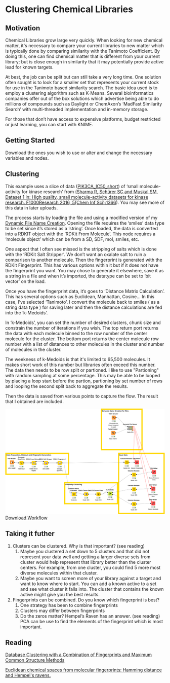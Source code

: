 # Clustering Chemical Libraries

## Motivation
Chemical Libraries grow large very quickly.  When looking for new chemical matter, it's necessary to compare your current libraries to new matter which is typically done by comparing similarity with the Tanimoto Coefficient.  By doing this, one can find chemical matter that is different from your current library; but is close enough in similarity that it may potentially provide active lead for known targets.

At best, the job can be split but can still take a very long time.  One solution often sought is to look for a smaller set that represents your current stock for use in the Tanimoto based similarity search.  The basic idea used is to employ a clustering algorithm such as K-Means.  Several bioinformatics companies offer out of the box solutions which advertise being able to do millions of compounds such as Daylight or ChemAxon’s ‘MadFast Similarity Search’ with multi-threaded implementation and in-memory storage.

For those that don’t have access to expensive platforms, budget restricted or just learning, you can start with KNIME.

## Getting Started

Download the ones you wish to use or alter and change the necessary variables and nodes.

## Clustering

This example uses a slice of data ([PIK3CA_IC50_short](https://github.com/mgarard/KNIME/blob/master/Chemistry/Clustering%20Chemical%20Libraries/PIK3CA_IC50_short.csv)) of ‘small molecule-activity for kinase research’ from [(Sharma R, Schürer SC and Muskal SM. Dataset 1 in: High quality, small molecule-activity datasets for kinase research. F1000Research 2016, 5(Chem Inf Sci):1366](https://doi.org/10.5256/f1000research.8950.d124591)).  You may see more of this data in later uploads.

The process starts by loading the file and using a modified version of my [Dynamic File Name Creation]( https://github.com/mgarard/KNIME/tree/master/Dynamic%20File%20Name%20Creation).  Opening the file requires the ‘smiles’ data type to be set since it’s stored as a ‘string’.  Once loaded, the data is converted into a RDKIT object with the ‘RDKit From Molecule’.  This node requires a ‘molecule object’ which can be from a SD, SDF, mol, smiles, etc.

One aspect that I often see missed is the stripping of salts which is done with the ‘RDKit Salt Stripper’. We don’t want an oxalate salt to ruin a comparison to another molecule. Then the fingerprint is generated with the RDKit Fingerprint.  This has various options within it but if it does not have the fingerprint you want. You may chose to generate it elsewhere, save it as a string in a file and when it’s imported, the datatype can be set to ‘bit vector’ on the load.

Once you have the fingerprint data, it’s goes to ‘Distance Matrix Calculation’.  This has several options such as Euclidean, Manhattan, Cosine...  In this case, I’ve selected ‘Tanimoto’.  I convert the molecule back to smiles ( as a string data type ) for saving later and then the distance calculations are fed into the ‘k-Medoids’.

In ‘k-Medoids’, you can set the number of desired clusters, chunk size and constrain the number of iterations if you wish.  The top return port returns the data with each molecule binned to the row number of the center molecule for the cluster.  The bottom port returns the center molecule row number with a list of distances to other molecules in the cluster and number of molecules in the cluster.

The weekness of k-Medoids is that it's limited to 65,500 molecules.  It makes short work of this number but libraries often exceed this number.  The data then needs to be row split or partioned.  I like to use "Partioning" with random sampling at some percentage.  This may be able to be looped by placing a loop start before the partion, partioning by set number of rows and looping the second split back to aggregate the results.

Then the data is saved from various points to capture the flow.  The result that I obtained are included.

![Clustering Chemical Libraries](https://github.com/mgarard/KNIME/blob/master/Chemistry/Clustering%20Chemical%20Libraries/library_clustering.svg)
[Download Workflow](https://github.com/mgarard/KNIME/blob/master/Chemistry/Clustering%20Chemical%20Libraries/library_clustering.knwf)

## Taking it futher

1.	Clusters can be clustered.  Why is that important?  (see reading)
    1.	Maybe you clustered a set down to 5 clusters and that did not represent your data well and getting a larger diverse sets from cluster would help represent that library better than the cluster centers.  For example, from one cluster, you could find 5 more most diverse molecules within that cluster.
    2.	Maybe you want to screen more of your library against a target and want to know where to start.  You can add a known active to a set and see what cluster it falls into.  The cluster that contains the known active might give you the best results.
2.	Fingerprints can be combined.  Do you know which fingerprint is best?
    1.	One strategy has been to combine fingerprints
    2.	Clusters may differ between fingerprints
    3.	Do the zeros matter?  Hempel’s Raven has an answer.  (see reading) PCA can be use to find the elements of the fingerprint which is most important.


## Reading
[Database Clustering with a Combination of Fingerprints and Maximum Common Structure Methods]( https://pubs.acs.org/doi/abs/10.1021/ci050011h#)

[Euclidean chemical spaces from molecular fingerprints: Hamming distance and Hempel's ravens.]( https://www.ncbi.nlm.nih.gov/pubmed/25475496)

